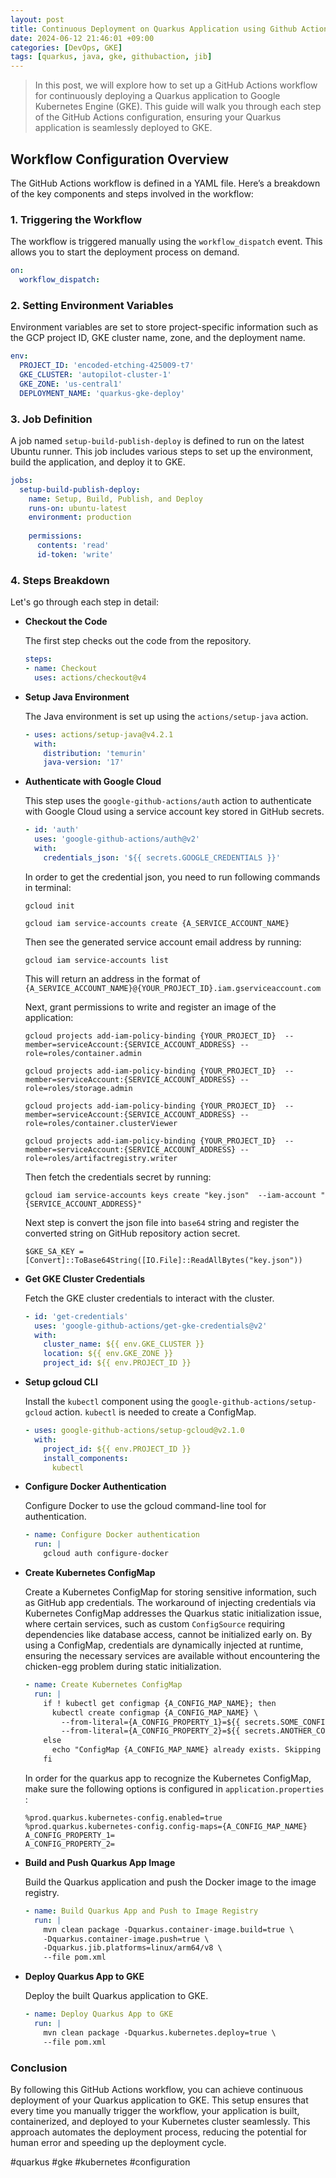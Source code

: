 ```yaml
---
layout: post
title: Continuous Deployment on Quarkus Application using Github Actions
date: 2024-06-12 21:46:01 +09:00
categories: [DevOps, GKE]
tags: [quarkus, java, gke, githubaction, jib]                    
---
```


> In this post, we will explore how to set up a GitHub Actions workflow for continuously deploying a Quarkus application to Google Kubernetes Engine (GKE). This guide will walk you through each step of the GitHub Actions configuration, ensuring your Quarkus application is seamlessly deployed to GKE.

## Workflow Configuration Overview

The GitHub Actions workflow is defined in a YAML file. Here’s a breakdown of the key components and steps involved in the workflow:

### 1. Triggering the Workflow

The workflow is triggered manually using the `workflow_dispatch` event. This allows you to start the deployment process on demand.

```yaml
on:
  workflow_dispatch: 
```

### 2. Setting Environment Variables

Environment variables are set to store project-specific information such as the GCP project ID, GKE cluster name, zone, and the deployment name.

```yaml
env: 
  PROJECT_ID: 'encoded-etching-425009-t7'
  GKE_CLUSTER: 'autopilot-cluster-1'
  GKE_ZONE: 'us-central1'
  DEPLOYMENT_NAME: 'quarkus-gke-deploy'
```

### 3. Job Definition

A job named `setup-build-publish-deploy` is defined to run on the latest Ubuntu runner. This job includes various steps to set up the environment, build the application, and deploy it to GKE.

```yaml
jobs:
  setup-build-publish-deploy:
    name: Setup, Build, Publish, and Deploy
    runs-on: ubuntu-latest
    environment: production
    
    permissions:
      contents: 'read'
      id-token: 'write'
```

### 4. Steps Breakdown

Let's go through each step in detail:

- **Checkout the Code**

  The first step checks out the code from the repository.

  ```yaml
  steps:
  - name: Checkout
    uses: actions/checkout@v4
  ```

- **Setup Java Environment**

  The Java environment is set up using the `actions/setup-java` action.

  ```yaml
  - uses: actions/setup-java@v4.2.1
    with:
      distribution: 'temurin'
      java-version: '17'
  ```

- **Authenticate with Google Cloud**

  This step uses the `google-github-actions/auth` action to authenticate with Google Cloud using a service account key stored in GitHub secrets.

  ```yaml
  - id: 'auth'
    uses: 'google-github-actions/auth@v2'
    with:
      credentials_json: '${{ secrets.GOOGLE_CREDENTIALS }}'
  ```

  In order to get the credential json, you need to run following commands in terminal:

  ```
  gcloud init 
  
  gcloud iam service-accounts create {A_SERVICE_ACCOUNT_NAME}
  ```

  Then see the generated service account email address by running:

  ```
  gcloud iam service-accounts list
  ```

  This will return an address in the format of `{A_SERVICE_ACCOUNT_NAME}@{YOUR_PROJECT_ID}.iam.gserviceaccount.com`

  Next, grant permissions to write and register an image of the application:

  ```
  gcloud projects add-iam-policy-binding {YOUR_PROJECT_ID}  --member=serviceAccount:{SERVICE_ACCOUNT_ADDRESS} --role=roles/container.admin
  
  gcloud projects add-iam-policy-binding {YOUR_PROJECT_ID}  --member=serviceAccount:{SERVICE_ACCOUNT_ADDRESS} --role=roles/storage.admin
  
  gcloud projects add-iam-policy-binding {YOUR_PROJECT_ID}  --member=serviceAccount:{SERVICE_ACCOUNT_ADDRESS} --role=roles/container.clusterViewer
  
  gcloud projects add-iam-policy-binding {YOUR_PROJECT_ID}  --member=serviceAccount:{SERVICE_ACCOUNT_ADDRESS} --role=roles/artifactregistry.writer
  ```

  Then fetch the credentials secret by running:

  ```
  gcloud iam service-accounts keys create "key.json"  --iam-account "{SERVICE_ACCOUNT_ADDRESS}"
  ```

  Next step is convert the json file into `base64` string and register the converted string on GitHub repository action secret.

  ```
  $GKE_SA_KEY = [Convert]::ToBase64String([IO.File]::ReadAllBytes("key.json"))    
  ```

- **Get GKE Cluster Credentials**

  Fetch the GKE cluster credentials to interact with the cluster.

  ```yaml
  - id: 'get-credentials'
    uses: 'google-github-actions/get-gke-credentials@v2'
    with:
      cluster_name: ${{ env.GKE_CLUSTER }}
      location: ${{ env.GKE_ZONE }}
      project_id: ${{ env.PROJECT_ID }}
  ```

- **Setup gcloud CLI**

  Install the `kubectl` component using the `google-github-actions/setup-gcloud` action. `kubectl` is needed to create a ConfigMap.

  ```yaml
  - uses: google-github-actions/setup-gcloud@v2.1.0
    with:
      project_id: ${{ env.PROJECT_ID }}
      install_components: 
        kubectl
  ```

- **Configure Docker Authentication**

  Configure Docker to use the gcloud command-line tool for authentication.

  ```yaml
  - name: Configure Docker authentication
    run: |
      gcloud auth configure-docker
  ```

- **Create Kubernetes ConfigMap**

  Create a Kubernetes ConfigMap for storing sensitive information, such as GitHub app credentials. The workaround of injecting credentials via Kubernetes ConfigMap addresses the Quarkus static initialization issue, where certain services, such as custom `ConfigSource` requiring dependencies like database access, cannot be initialized early on. By using a ConfigMap, credentials are dynamically injected at runtime, ensuring the necessary services are available without encountering the chicken-egg problem during static initialization.

  ```yaml
  - name: Create Kubernetes ConfigMap
    run: |
      if ! kubectl get configmap {A_CONFIG_MAP_NAME}; then
        kubectl create configmap {A_CONFIG_MAP_NAME} \
          --from-literal={A_CONFIG_PROPERTY_1}=${{ secrets.SOME_CONFIG_VALUE_YOU_WANT_TO_INJECT }} \
          --from-literal={A_CONFIG_PROPERTY_2}=${{ secrets.ANOTHER_CONFIG_VALUE_YOU_WANT_TO_INJECT }};
      else
        echo "ConfigMap {A_CONFIG_MAP_NAME} already exists. Skipping creation.";
      fi
  ```

  In order for the quarkus app to recognize the Kubernetes ConfigMap, make sure the following options is configured in `application.properties` :

  ```
  %prod.quarkus.kubernetes-config.enabled=true
  %prod.quarkus.kubernetes-config.config-maps={A_CONFIG_MAP_NAME}
  A_CONFIG_PROPERTY_1=
  A_CONFIG_PROPERTY_2=
  ```

- **Build and Push Quarkus App Image**

  Build the Quarkus application and push the Docker image to the image registry.

  ```yaml
  - name: Build Quarkus App and Push to Image Registry 
    run: |
      mvn clean package -Dquarkus.container-image.build=true \
      -Dquarkus.container-image.push=true \
      -Dquarkus.jib.platforms=linux/arm64/v8 \
      --file pom.xml
  ```

- **Deploy Quarkus App to GKE**

  Deploy the built Quarkus application to GKE.

  ```yaml
  - name: Deploy Quarkus App to GKE
    run: | 
      mvn clean package -Dquarkus.kubernetes.deploy=true \
      --file pom.xml
  ```

### Conclusion

By following this GitHub Actions workflow, you can achieve continuous deployment of your Quarkus application to GKE. This setup ensures that every time you manually trigger the workflow, your application is built, containerized, and deployed to your Kubernetes cluster seamlessly. This approach automates the deployment process, reducing the potential for human error and speeding up the deployment cycle.

#quarkus #gke #kubernetes #configuration
